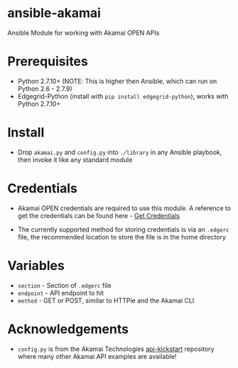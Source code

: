 # ansible-akamai
Ansible Module for working with Akamai OPEN APIs

# Prerequisites
- Python 2.7.10+ (NOTE:  This is higher then Ansible, which can run on Python 2.6 - 2.7.9)
- Edgegrid-Python (install with `pip install edgegrid-python`), works with Python 2.7.10+

# Install
- Drop `akamai.py` and `config.py` into `./library` in any Ansible playbook, then invoke it like any standard module

# Credentials
- Akamai OPEN credentials are required to use this module.  A reference to get the credentials can be found here - [Get Credentials](https://developer.akamai.com/introduction/Prov_Creds.htm)

- The currently supported method for storing credentials is via an `.edgerc` file, the recommended location to store the file is in the home directory

# Variables
- `section` - Section of `.edgerc` file
- `endpoint` - API endpoint to hit
- `method` - GET or POST, similar to HTTPie and the Akamai CLI

# Acknowledgements
- `config.py` is from the Akamai Technologies [api-kickstart](https://github.com/akamai/api-kickstart) repository where many other Akamai API examples are available!
